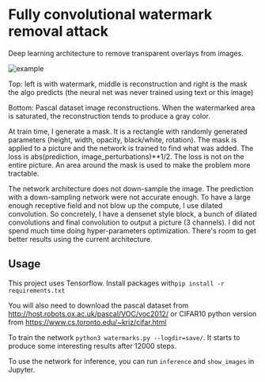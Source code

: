 # Fully convolutional watermark removal attack

Deep learning architecture to remove transparent overlays from images.

![example](example.png)

Top: left is with watermark, middle is reconstruction and right is the mask the algo predicts (the neural net was never trained using text or this image)

Bottom: Pascal dataset image reconstructions. When the watermarked area is saturated, the reconstruction tends to produce a gray color.

At train time, I generate a mask. It is a rectangle with randomly generated parameters (height, width, opacity, black/white, rotation). The mask is applied to a picture and the network is trained to find what was added. The loss is abs(prediction, image_perturbations)**1/2. The loss is not on the entire picture. An area around the mask is used to make the problem more tractable.

The network architecture does not down-sample the image. The prediction with a down-sampling network were not accurate enough. To have a large enough receptive field and not blow up the compute, I use dilated convolution. So concretely, I have a densenet style block, a bunch of dilated convolutions and final convolution to output a picture (3 channels). I did not spend much time doing hyper-parameters optimization. There's room to get better results using the current architecture.


## Usage

This project uses Tensorflow. Install packages with`pip install -r requirements.txt`

You will also need to download the pascal dataset from http://host.robots.ox.ac.uk/pascal/VOC/voc2012/ or CIFAR10 python version from https://www.cs.toronto.edu/~kriz/cifar.html

To train the network `python3 watermarks.py --logdir=save/`. It starts to produce some interesting results after 12000 steps.

To use the network for inference, you can run `inference` and `show_images` in Jupyter.
